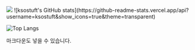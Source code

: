 <img src="https://img.shields.io/badge/Android-3DDC84?style=flat-square&logo=Android&logoColor=white"/>
![ksostuft's GitHub stats](https://github-readme-stats.vercel.app/api?username=ksostuft&show_icons=true&theme=transparent)

![Top Langs](https://github-readme-stats.vercel.app/api/top-langs/?username=ksostuft&hide_progress=true)


마크다운도 넣을 수 있습니다.
